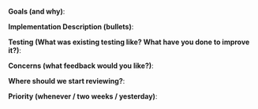**Goals (and why)**:

**Implementation Description (bullets)**:

**Testing (What was existing testing like?  What have you done to improve it?)**:

**Concerns (what feedback would you like?)**:

**Where should we start reviewing?**:

**Priority (whenever / two weeks / yesterday)**:

<!---
Please remember to:
- Add any necessary release notes (including breaking changes)
- Make sure the documentation is up to date for your change
--->
